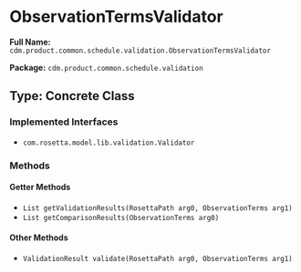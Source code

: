 # ObservationTermsValidator

**Full Name:** `cdm.product.common.schedule.validation.ObservationTermsValidator`

**Package:** `cdm.product.common.schedule.validation`

## Type: Concrete Class

### Implemented Interfaces

- `com.rosetta.model.lib.validation.Validator`

### Methods

#### Getter Methods

- `List getValidationResults(RosettaPath arg0, ObservationTerms arg1)`
- `List getComparisonResults(ObservationTerms arg0)`

#### Other Methods

- `ValidationResult validate(RosettaPath arg0, ObservationTerms arg1)`

